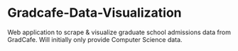 # Gradcafe-Data-Visualization

Web application to scrape & visualize graduate school admissions data from GradCafe. Will initially only provide Computer Science data.
